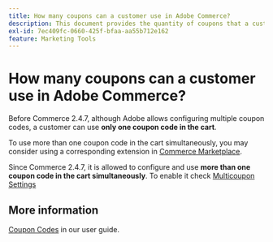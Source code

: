 ```yaml
---
title: How many coupons can a customer use in Adobe Commerce?
description: This document provides the quantity of coupons that a customer can use in Adobe Commerce.
exl-id: 7ec409fc-0660-425f-bfaa-aa55b712e162
feature: Marketing Tools
---
```

# How many coupons can a customer use in Adobe Commerce?

Before Commerce 2.4.7, although Adobe allows configuring multiple coupon codes, a customer can use **only one coupon code in the cart**.

To use more than one coupon code in the cart simultaneously, you may consider using a corresponding extension in [Commerce Marketplace](https://marketplace.magento.com/).

Since Commerce 2.4.7, it is allowed to configure and use **more than one coupon code in the cart simultaneously**. To enable it check [Multicoupon Settings](https://experienceleague.adobe.com/docs/commerce-admin/config/sales/sales#multicoupon-settings)

## More information

 [Coupon Codes](https://experienceleague.adobe.com/docs/commerce-admin/marketing/promotions/cart-rules/price-rules-cart-coupon.html) in our user guide.
